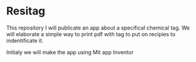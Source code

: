# Resitag
This repository I will publicate an app about a specifical chemical tag. We will elaborate a simple way to print pdf with tag to put on recipies to indentificate it.

Initialy we will make the app using Mit app Inventor
